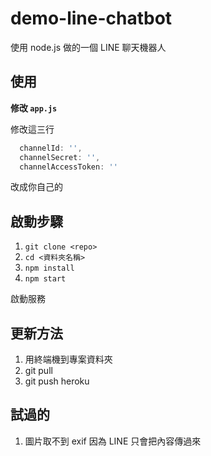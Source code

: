 # demo-line-chatbot

使用 node.js 做的一個 LINE 聊天機器人

## 使用

**修改 `app.js`**

修改這三行
```javascript
  channelId: '',
  channelSecret: '',
  channelAccessToken: ''
```

改成你自己的

## 啟動步驟

1. `git clone <repo>`
2. `cd <資料夾名稱>`
3. `npm install`
4. `npm start`

啟動服務

## 更新方法

1. 用終端機到專案資料夾
2. git pull
3. git push heroku

## 試過的

1. 圖片取不到 exif 因為 LINE 只會把內容傳過來